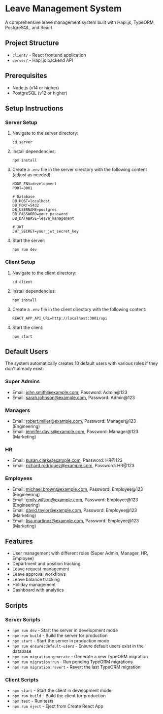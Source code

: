 # Leave Management System

A comprehensive leave management system built with Hapi.js, TypeORM, PostgreSQL, and React.

## Project Structure

- `client/` - React frontend application
- `server/` - Hapi.js backend API

## Prerequisites

- Node.js (v14 or higher)
- PostgreSQL (v12 or higher)

## Setup Instructions

### Server Setup

1. Navigate to the server directory:

   ```
   cd server
   ```

2. Install dependencies:

   ```
   npm install
   ```

3. Create a `.env` file in the server directory with the following content (adjust as needed):

   ```
   NODE_ENV=development
   PORT=3001

   # Database
   DB_HOST=localhost
   DB_PORT=5432
   DB_USERNAME=postgres
   DB_PASSWORD=your_password
   DB_DATABASE=leave_management

   # JWT
   JWT_SECRET=your_jwt_secret_key
   ```

4. Start the server:
   ```
   npm run dev
   ```

### Client Setup

1. Navigate to the client directory:

   ```
   cd client
   ```

2. Install dependencies:

   ```
   npm install
   ```

3. Create a `.env` file in the client directory with the following content:

   ```
   REACT_APP_API_URL=http://localhost:3001/api
   ```

4. Start the client:
   ```
   npm start
   ```

## Default Users

The system automatically creates 10 default users with various roles if they don't already exist:

### Super Admins

- Email: john.smith@example.com, Password: Admin@123
- Email: sarah.johnson@example.com, Password: Admin@123

### Managers

- Email: robert.miller@example.com, Password: Manager@123 (Engineering)
- Email: jennifer.davis@example.com, Password: Manager@123 (Marketing)

### HR

- Email: susan.clark@example.com, Password: HR@123
- Email: richard.rodriguez@example.com, Password: HR@123

### Employees

- Email: michael.brown@example.com, Password: Employee@123 (Engineering)
- Email: emily.wilson@example.com, Password: Employee@123 (Engineering)
- Email: david.taylor@example.com, Password: Employee@123 (Marketing)
- Email: lisa.martinez@example.com, Password: Employee@123 (Marketing)

## Features

- User management with different roles (Super Admin, Manager, HR, Employee)
- Department and position tracking
- Leave request management
- Leave approval workflows
- Leave balance tracking
- Holiday management
- Dashboard with analytics

## Scripts

### Server Scripts

- `npm run dev` - Start the server in development mode
- `npm run build` - Build the server for production
- `npm start` - Start the server in production mode
- `npm run ensure:default-users` - Ensure default users exist in the database
- `npm run migration:generate` - Generate a new TypeORM migration
- `npm run migration:run` - Run pending TypeORM migrations
- `npm run migration:revert` - Revert the last TypeORM migration

### Client Scripts

- `npm start` - Start the client in development mode
- `npm run build` - Build the client for production
- `npm test` - Run tests
- `npm run eject` - Eject from Create React App

